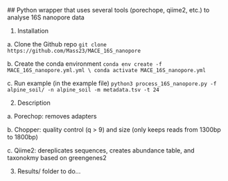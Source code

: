 ## Python wrapper that uses several tools (porechope, qiime2, etc.) to analyse 16S nanopore data

1. Installation

  a. Clone the Github repo `git clone https://github.com/Mass23/MACE_16S_nanopore`
  
  b. Create the conda environment `conda env create -f MACE_16S_nanopore.yml.yml \ conda activate MACE_16S_nanopore.yml`
  
  c. Run example (in the example file) `python3 process_16S_nanopore.py -f alpine_soil/ -n alpine_soil -m metadata.tsv -t 24`

2. Description

  a. Porechop: removes adapters
  
  b. Chopper: quality control (q > 9) and size (only keeps reads from 1300bp to 1800bp)
  
  c. Qiime2: dereplicates sequences, creates abundance table, and taxonokmy based on greengenes2

3. Results/ folder
to do...
